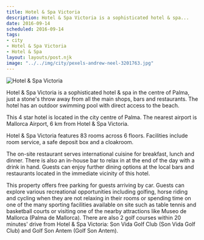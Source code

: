 ```yaml
---
title: Hotel & Spa Victoria
description: Hotel & Spa Victoria is a sophisticated hotel & spa...
date: 2016-09-14
scheduled: 2016-09-14
tags:
- city
- Hotel & Spa Victoria
- Hotel & Spa
layout: layouts/post.njk
image: "../../img/city/pexels-andrew-neel-3201763.jpg"
---
```


![Hotel & Spa Victoria](../../img/city/pexels-andrew-neel-3201763.jpg)

Hotel & Spa Victoria is a sophisticated hotel & spa in the centre of Palma, just a stone's throw away from all the main shops, bars and restaurants. The hotel has an outdoor swimming pool with direct access to the beach.

This 4 star hotel is located in the city centre of Palma. The nearest airport is Mallorca Airport, 6 km from Hotel & Spa Victoria.

Hotel & Spa Victoria features 83 rooms across 6 floors. Facilities include room service, a safe deposit box and a cloakroom.

The on-site restaurant serves international cuisine for breakfast, lunch and dinner. There is also an in-house bar to relax in at the end of the day with a drink in hand. Guests can enjoy further dining options at the local bars and restaurants located in the immediate vicinity of this hotel.

This property offers free parking for guests arriving by car. Guests can explore various recreational opportunities including golfing, horse riding and cycling when they are not relaxing in their rooms or spending time on one of the many sporting facilities available on site such as table tennis and basketball courts or visiting one of the nearby attractions like Museo de Mallorca (Palma de Mallorca). There are also 2 golf courses within 20 minutes' drive from Hotel & Spa Victoria: Son Vida Golf Club (Son Vida Golf Club) and Golf Son Antem (Golf Son Antem).